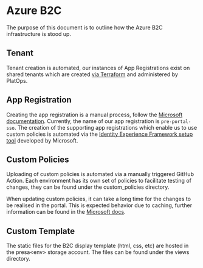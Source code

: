 # Azure B2C

The purpose of this document is to outline how the Azure B2C infrastructure is stood up.

## Tenant
Tenant creation is automated, our instances of App Registrations exist on shared tenants which are created [via Terraform](https://github.com/hmcts/azure-b2c-tenant/tree/master) and administered by PlatOps.

## App Registration
Creating the app registration is a manual process, follow the [Microsoft documentation](https://learn.microsoft.com/en-us/azure/active-directory-b2c/tutorial-register-applications).
Currently, the name of our app registration is ```pre-portal-sso```.
The creation of the supporting app registrations which enable us to use custom policies is automated via the [Identity Experience Framework setup tool](https://b2ciefsetupapp.azurewebsites.net/) developed by Microsoft.

## Custom Policies
Uploading of custom policies is automated via a manually triggered GitHub Action. Each environment has its own set of policies to facilitate testing of changes, they can be found under the custom_policies directory.

When updating custom policies, it can take a long time for the changes to be realised in the portal. This is expected behavior due to caching, further information can be found in the [Microsoft docs](https://learn.microsoft.com/en-us/azure/active-directory-b2c/best-practices#operations%22https://learn.microsoft.com/en-us/azure/active-directory-b2c/best-practices#operations%22).

## Custom Template
The static files for the B2C display template (html, css, etc) are hosted in the presa\<env> storage account. The files can be found under the views directory.
